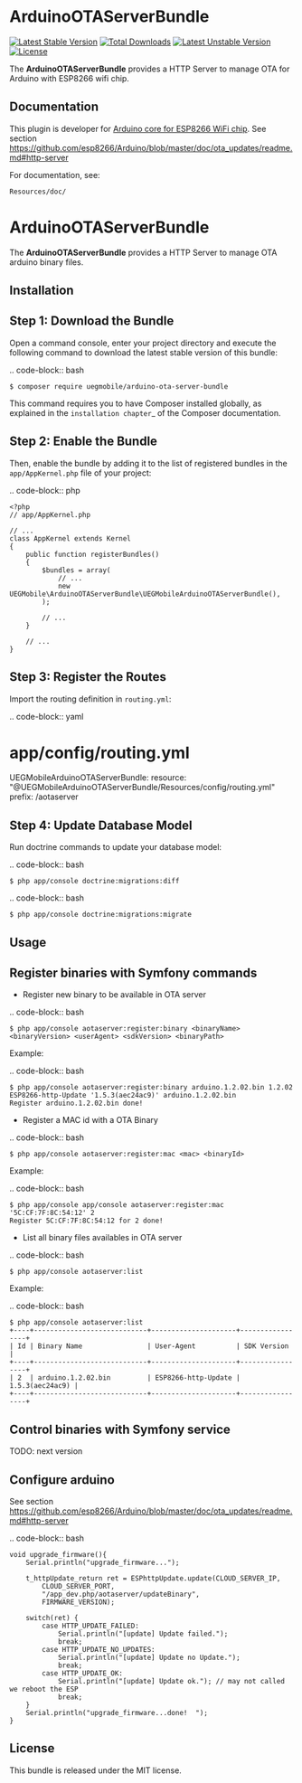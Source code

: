 ArduinoOTAServerBundle
==================

[![Latest Stable Version](https://poser.pugx.org/uegmobile/arduino-ota-server-bundle/v/stable)](https://packagist.org/packages/uegmobile/arduino-ota-server-bundle)
[![Total Downloads](https://poser.pugx.org/uegmobile/arduino-ota-server-bundle/downloads)](https://packagist.org/packages/uegmobile/arduino-ota-server-bundle)
[![Latest Unstable Version](https://poser.pugx.org/uegmobile/arduino-ota-server-bundle/v/unstable)](https://packagist.org/packages/uegmobile/arduino-ota-server-bundle)
[![License](https://poser.pugx.org/uegmobile/arduino-ota-server-bundle/license)](https://packagist.org/packages/uegmobile/arduino-ota-server-bundle)

The **ArduinoOTAServerBundle** provides a HTTP Server to manage OTA 
for Arduino with ESP8266 wifi chip.

Documentation
-------------

This plugin is developer for [Arduino core for ESP8266 WiFi chip](https://github.com/esp8266/Arduino/). See section https://github.com/esp8266/Arduino/blob/master/doc/ota_updates/readme.md#http-server

For documentation, see:

    Resources/doc/

ArduinoOTAServerBundle
==================

The **ArduinoOTAServerBundle** provides a HTTP Server to manage OTA 
arduino binary files.

Installation
------------

Step 1: Download the Bundle
---------------------------

Open a command console, enter your project directory and execute the
following command to download the latest stable version of this bundle:

.. code-block:: bash

    $ composer require uegmobile/arduino-ota-server-bundle

This command requires you to have Composer installed globally, as explained
in the `installation chapter`_ of the Composer documentation.

Step 2: Enable the Bundle
-------------------------

Then, enable the bundle by adding it to the list of registered bundles
in the ``app/AppKernel.php`` file of your project:

.. code-block:: php

    <?php
    // app/AppKernel.php

    // ...
    class AppKernel extends Kernel
    {
        public function registerBundles()
        {
            $bundles = array(
                // ...
                new UEGMobile\ArduinoOTAServerBundle\UEGMobileArduinoOTAServerBundle(),
            );

            // ...
        }

        // ...
    }

Step 3: Register the Routes
---------------------------

Import the routing definition in ``routing.yml``:

.. code-block:: yaml

  # app/config/routing.yml
  UEGMobileArduinoOTAServerBundle:
      resource: "@UEGMobileArduinoOTAServerBundle/Resources/config/routing.yml"
      prefix:   /aotaserver

Step 4: Update Database Model
---------------------------

Run doctrine commands to update your database model:

.. code-block:: bash

    $ php app/console doctrine:migrations:diff

.. code-block:: bash

    $ php app/console doctrine:migrations:migrate

Usage
-----

Register binaries with Symfony commands
---------------------------------------

* Register new binary to be available in OTA server

.. code-block:: bash

    $ php app/console aotaserver:register:binary <binaryName> <binaryVersion> <userAgent> <sdkVersion> <binaryPath>

Example:

.. code-block:: bash

    $ php app/console aotaserver:register:binary arduino.1.2.02.bin 1.2.02 ESP8266-http-Update '1.5.3(aec24ac9)' arduino.1.2.02.bin
    Register arduino.1.2.02.bin done!

* Register a MAC id with a OTA Binary

.. code-block:: bash

    $ php app/console aotaserver:register:mac <mac> <binaryId>

Example:

.. code-block:: bash

    $ php app/console app/console aotaserver:register:mac '5C:CF:7F:8C:54:12' 2
    Register 5C:CF:7F:8C:54:12 for 2 done!

* List all binary files availables in OTA server

.. code-block:: bash

    $ php app/console aotaserver:list

Example:

.. code-block:: bash

    $ php app/console aotaserver:list
    +----+----------------------------+---------------------+-----------------+
    | Id | Binary Name                | User-Agent          | SDK Version     |
    +----+----------------------------+---------------------+-----------------+
    | 2  | arduino.1.2.02.bin         | ESP8266-http-Update | 1.5.3(aec24ac9) |
    +----+----------------------------+---------------------+-----------------+

Control binaries with Symfony service
---------------------------------------

TODO: next version

Configure arduino
------------------------

See section https://github.com/esp8266/Arduino/blob/master/doc/ota_updates/readme.md#http-server

.. code-block:: bash

    void upgrade_firmware(){
        Serial.println("upgrade_firmware...");

        t_httpUpdate_return ret = ESPhttpUpdate.update(CLOUD_SERVER_IP, 
            CLOUD_SERVER_PORT, 
            "/app_dev.php/aotaserver/updateBinary",
            FIRMWARE_VERSION);
            
        switch(ret) {
            case HTTP_UPDATE_FAILED:
                Serial.println("[update] Update failed.");
                break;
            case HTTP_UPDATE_NO_UPDATES:
                Serial.println("[update] Update no Update.");
                break;
            case HTTP_UPDATE_OK:
                Serial.println("[update] Update ok."); // may not called we reboot the ESP
                break;
        }
        Serial.println("upgrade_firmware...done!  ");
    }

License
-------

This bundle is released under the MIT license.